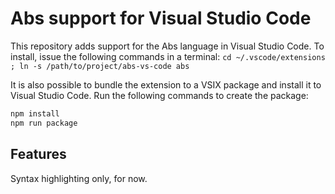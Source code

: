 # Abs support for Visual Studio Code

This repository adds support for the Abs language in Visual Studio
Code.  To install, issue the following
commands in a terminal: `cd ~/.vscode/extensions ; ln -s
/path/to/project/abs-vs-code abs`

It is also possible to bundle the extension to a VSIX package and install it
to Visual Studio Code. Run the following commands to create the package:

```bash
npm install
npm run package
```

## Features

Syntax highlighting only, for now.

